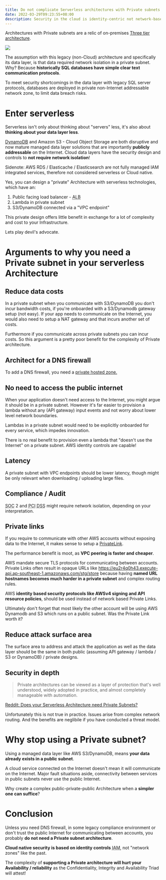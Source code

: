 ```yaml
---
title: Do not complicate Serverless architectures with Private subnets
date: 2022-03-29T09:23:55+08:00
description: Security in the cloud is identity-centric not network-based
---
```


Architectures with Private subnets are a relic of on-premises [Three tier
architecture](https://docs.aws.amazon.com/whitepapers/latest/serverless-multi-tier-architectures-api-gateway-lambda/three-tier-architecture-overview.html).

<img src="https://s.natalian.org/2022-03-29/three-tier-data.png">

The assumption with this legacy (non-Cloud) architecture and specifically its
data layer, is that data required network isolation in a private subnet. Why?
Because **historically SQL databases have simple clear text communication
protocols**.

To meet security shortcomings in the data layer with legacy SQL server
protocols, databases are deployed in private non-Internet
addressable network zone, to limit data breach risks.

# Enter serverless

Serverless isn't only about thinking about "servers" less, it's also about
**thinking about your data layer less**.

[DynamoDB](https://aws.amazon.com/blogs/aws/happy-birthday-dynamodb) and Amazon
S3 - Cloud Object Storage are both disruptive and now mature managed data layer
solutions that are importantly **publicly addressable** on the Internet. Cloud
data layers have the security design and controls to **not require network
isolation**!

Sidenote: AWS RDS / Elasticache / Elasticsearch are not fully managed IAM
integrated services, therefore not considered serverless or Cloud native.

Yes, you can design a "private" Architecture with serverless technologies, which have an:

1. Public facing load balancer - <abbr title="Application Load Balancer">ALB</abbr>
2. Lambda in private subnet
3. S3/DynamoDB connected via a "VPC endpoint"

This private design offers little benefit in exchange for a lot of complexity
and cost to your Infrastructure.

Lets play devil's advocate.

# Arguments to why you need a Private subnet in your serverless Architecture

## Reduce data costs

In a private subnet when you communicate with S3/DynamoDB you don't incur
bandwidth costs, if you're onboarded with a S3/Dynamodb gateway setup (not
easy). If your app needs to communicate on the Internet, you would also need to
setup a NAT gateway and that incurs another set of costs.

Furthermore if you communicate across private subnets you can incur costs. So
this argument is a pretty poor benefit for the complexity of Private
architecture.

## Architect for a DNS firewall

To add a DNS firewall, you need a [private hosted
zone.](https://docs.aws.amazon.com/Route53/latest/DeveloperGuide/resolver-dns-firewall.html)

## No need to access the public internet

When your application doesn't need access to the Internet, you might argue it
should be in a private subnet. However it's far easier to provision a lambda
without any (API gateway) input events and not worry about lower level network
boundaries.

Lambdas in a private subnet would need to be explicitly onboarded for every
service, which impedes innovation.

There is no real benefit to provision even a lambda that "doesn't use the
Internet" on a private subnet. AWS identity controls are capable!

## Latency

A private subnet with VPC endpoints should be lower latency, though might be
only relevant when downloading / uploading large files.

## Compliance / Audit

<abbr title="System and Organization Controls">SOC</abbr> 2 and <abbr
title="Payment Card Industry">PCI</abbr> <abbr title="Data Security
Standard">DSS</abbr> might require network isolation, depending on your
interpretation.

## Private links

If you require to communicate with other AWS accounts without exposing data to
the Internet, it makes sense to setup a [PrivateLink](https://aws.amazon.com/privatelink).

The performance benefit is moot, as **VPC peering is faster and cheaper**.

AWS mandate secure TLS protocols for communicating between accounts. Private
Links often result in opaque URLs like
https://eu2r4q0h43.execute-api.ap-southeast-1.amazonaws.com/stg/store because
having **named URL hostnames becomes much harder in a private subnet** and
complex routing rules.

AWS **identity based security protocols like AWSv4 signing and API resource
policies**, should be used instead of network based Private Links.

Ultimately don't forget that most likely the other account will be using AWS
Dynamodb and S3 which runs on a public subnet. Was the Private Link worth it?

## Reduce attack surface area

The surface area to address and attack the application as well as the data
layer should be the same in both public (assuming API gateway /
lambda / S3 or DynamoDB) / private designs.

## Security in depth

> Private architectures can be viewed as a layer of protection that's well
> understood, widely adopted in practice, and almost completely manageable with
> automation.

[Reddit: Does your Serverless Architecture need Private Subnets?](https://www.reddit.com/r/aws/comments/tqtl1m/does_your_serverless_architecture_need_private/i2jau6g/)

Unfortunately this is not true in practice. Issues arise from complex network
routing. And the benefits are neglibile if you have conducted a threat model.

# Why stop using a Private subnet?

Using a managed data layer like AWS S3/DynamoDB, means **your data already
exists in a public subnet**.

A cloud service connected on the Internet doesn't mean it will communicate on
the Internet. Major fault situations aside, connectivity between services in
public subnets never use the public Internet.

Why create a complex public-private-public Architecture when a **simpler one can
suffice**?

# Conclusion

Unless you need DNS firewall, in some legacy compliance environment or don't
trust the public Internet for communicating between accounts, you probably **do
not need a Private subnet architecture**.

**Cloud native security is based on identity controls** <abbr title="Identity and
Access Management">IAM</abbr>, not "network zones" like the past.

The complexity of **supporting a Private architecture will hurt your
Availability / reliability** as the Confidentiality, Integrity and Availability
Triad will attest!
